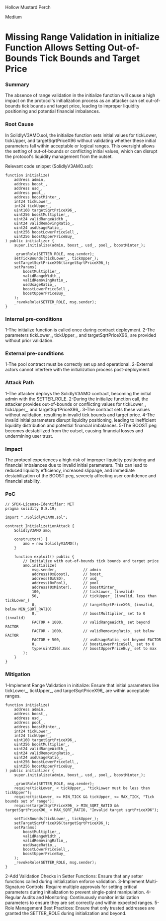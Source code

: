 Hollow Mustard Perch

Medium

# Missing Range Validation in initialize Function Allows Setting Out-of-Bounds Tick Bounds and Target Price

### Summary

The absence of range validation in the initialize function will cause a high impact on the protocol's initialization process as an attacker can set out-of-bounds tick bounds and target price, leading to improper liquidity positioning and potential financial imbalances.

### Root Cause

In SolidlyV3AMO.sol, the initialize function sets initial values for tickLower, tickUpper, and targetSqrtPriceX96 without validating whether these initial parameters fall within acceptable or logical ranges. This oversight allows the setting of out-of-bounds or conflicting initial values, which can disrupt the protocol's liquidity management from the outset.

Relevant code snippet (SolidlyV3AMO.sol):
```solidity
function initialize(
    address admin,
    address boost_,
    address usd_,
    address pool_,
    address boostMinter_,
    int24 tickLower_,
    int24 tickUpper_,
    uint160 targetSqrtPriceX96_,
    uint256 boostMultiplier_,
    uint24 validRangeWidth_,
    uint24 validRemovingRatio_,
    uint24 usdUsageRatio_,
    uint256 boostLowerPriceSell_,
    uint256 boostUpperPriceBuy_
) public initializer {
    super.initialize(admin, boost_, usd_, pool_, boostMinter_);

    _grantRole(SETTER_ROLE, msg.sender);
    setTickBounds(tickLower_, tickUpper_);
    setTargetSqrtPriceX96(targetSqrtPriceX96_);
    setParams(
        boostMultiplier_,
        validRangeWidth_,
        validRemovingRatio_,
        usdUsageRatio_,
        boostLowerPriceSell_,
        boostUpperPriceBuy_
    );
    _revokeRole(SETTER_ROLE, msg.sender);
}
```

### Internal pre-conditions

1-The initialize function is called once during contract deployment.
2-The parameters tickLower_, tickUpper_, and targetSqrtPriceX96_ are provided without prior validation.

### External pre-conditions

1-The pool contract must be correctly set up and operational.
2-External actors cannot interfere with the initialization process post-deployment.

### Attack Path

1-The attacker deploys the SolidlyV3AMO contract, becoming the initial admin with the SETTER_ROLE.
2-During the initialize function call, the attacker provides out-of-bounds or conflicting values for tickLower_, tickUpper_, and targetSqrtPriceX96_.
3-The contract sets these values without validation, resulting in invalid tick bounds and target price.
4-The invalid initial parameters disrupt liquidity positioning, leading to inefficient liquidity distribution and potential financial imbalances.
5-The BOOST peg becomes destabilized from the outset, causing financial losses and undermining user trust.

### Impact

The protocol experiences a high risk of improper liquidity positioning and financial imbalances due to invalid initial parameters. This can lead to reduced liquidity efficiency, increased slippage, and immediate destabilization of the BOOST peg, severely affecting user confidence and financial stability.

### PoC

```solidity
// SPDX-License-Identifier: MIT
pragma solidity 0.8.19;

import "./SolidlyV3AMO.sol";

contract InitializationAttack {
    SolidlyV3AMO amo;

    constructor() {
        amo = new SolidlyV3AMO();
    }

    function exploit() public {
        // Initialize with out-of-bounds tick bounds and target price
        amo.initialize(
            msg.sender,            // admin
            address(0xBoost),      // boost_
            address(0xUSD),        // usd_
            address(0xPool),       // pool_
            address(0xMinter),     // boostMinter_
            100,                   // tickLower_ (invalid)
            50,                    // tickUpper_ (invalid, less than tickLower_)
            0,                     // targetSqrtPriceX96_ (invalid, below MIN_SQRT_RATIO)
            0,                     // boostMultiplier_ set to 0 (invalid)
            FACTOR + 1000,         // validRangeWidth_ set beyond FACTOR
            FACTOR - 1000,         // validRemovingRatio_ set below FACTOR
            FACTOR + 500,          // usdUsageRatio_ set beyond FACTOR
            0,                     // boostLowerPriceSell_ set to 0
            type(uint256).max      // boostUpperPriceBuy_ set to max
        );
    }
}
```

### Mitigation

1-Implement Range Validation in initialize:
Ensure that initial parameters like tickLower_, tickUpper_, and targetSqrtPriceX96_ are within acceptable ranges.
```solidity
function initialize(
    address admin,
    address boost_,
    address usd_,
    address pool_,
    address boostMinter_,
    int24 tickLower_,
    int24 tickUpper_,
    uint160 targetSqrtPriceX96_,
    uint256 boostMultiplier_,
    uint24 validRangeWidth_,
    uint24 validRemovingRatio_,
    uint24 usdUsageRatio_,
    uint256 boostLowerPriceSell_,
    uint256 boostUpperPriceBuy_
) public initializer {
    super.initialize(admin, boost_, usd_, pool_, boostMinter_);

    _grantRole(SETTER_ROLE, msg.sender);
    require(tickLower_ < tickUpper_, "tickLower must be less than tickUpper");
    require(tickLower_ >= MIN_TICK && tickUpper_ <= MAX_TICK, "Tick bounds out of range");
    require(targetSqrtPriceX96_ > MIN_SQRT_RATIO && targetSqrtPriceX96_ < MAX_SQRT_RATIO, "Invalid target sqrtPriceX96");

    setTickBounds(tickLower_, tickUpper_);
    setTargetSqrtPriceX96(targetSqrtPriceX96_);
    setParams(
        boostMultiplier_,
        validRangeWidth_,
        validRemovingRatio_,
        usdUsageRatio_,
        boostLowerPriceSell_,
        boostUpperPriceBuy_
    );
    _revokeRole(SETTER_ROLE, msg.sender);
}
```
2-Add Validation Checks in Setter Functions:
Ensure that any setter functions called during initialization enforce validation.
3-Implement Multi-Signature Controls:
Require multiple approvals for setting critical parameters during initialization to prevent single-point manipulation.
4-Regular Audits and Monitoring:
Continuously monitor initialization parameters to ensure they are set correctly and within expected ranges.
5-Role Management Best Practices:
Ensure that only trusted addresses are granted the SETTER_ROLE during initialization and beyond.